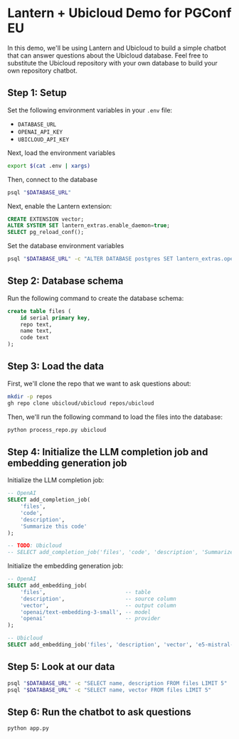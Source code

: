 # Lantern + Ubicloud Demo for PGConf EU

In this demo, we'll be using Lantern and Ubicloud to build a simple chatbot that can answer questions about the Ubicloud database. Feel free to substitute the Ubicloud repository with your own database to build your own repository chatbot.

## Step 1: Setup

Set the following environment variables in your `.env` file:

- `DATABASE_URL`
- `OPENAI_API_KEY`
- `UBICLOUD_API_KEY`

Next, load the environment variables

```bash
export $(cat .env | xargs)
```

Then, connect to the database

```bash
psql "$DATABASE_URL"
```

Next, enable the Lantern extension:

```sql
CREATE EXTENSION vector;
ALTER SYSTEM SET lantern_extras.enable_daemon=true;
SELECT pg_reload_conf();
```

Set the database environment variables

```bash
psql "$DATABASE_URL" -c "ALTER DATABASE postgres SET lantern_extras.openai_token='$OPENAI_API_KEY'"
```

## Step 2: Database schema

Run the following command to create the database schema:

```sql
create table files (
    id serial primary key,
    repo text,
    name text,
    code text
);
```

## Step 3: Load the data

First, we'll clone the repo that we want to ask questions about:

```bash
mkdir -p repos
gh repo clone ubicloud/ubicloud repos/ubicloud
```

Then, we'll run the following command to load the files into the database:

```bash
python process_repo.py ubicloud
```

## Step 4: Initialize the LLM completion job and embedding generation job

Initialize the LLM completion job:

```sql
-- OpenAI
SELECT add_completion_job(
    'files',
    'code',
    'description',
    'Summarize this code'
);

-- TODO: Ubicloud
-- SELECT add_completion_job('files', 'code', 'description', 'Summarize this code', 'TEXT', 'llama-3-2-3b-it', 100, runtime_params=>'{"base_url": "https://e5-mistral-7b-it.ai.ubicloud.com"}');
```

Initialize the embedding generation job:

```sql
-- OpenAI
SELECT add_embedding_job(
    'files',                         -- table
    'description',                   -- source column
    'vector',                        -- output column
    'openai/text-embedding-3-small', -- model
    'openai'                         -- provider
);

-- Ubicloud
SELECT add_embedding_job('files', 'description', 'vector', 'e5-mistral-7b-it', 'openai', runtime_params=>'{"base_url": "https://llama-3-2-3b-it.ai.ubicloud.com"}');
```

## Step 5: Look at our data

```bash
psql "$DATABASE_URL" -c "SELECT name, description FROM files LIMIT 5"
psql "$DATABASE_URL" -c "SELECT name, vector FROM files LIMIT 5"
```

## Step 6: Run the chatbot to ask questions

```bash
python app.py
```
